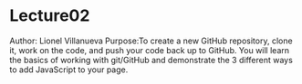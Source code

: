 # Lecture02
Author: Lionel Villanueva 
Purpose:To create a new GitHub repository, clone it, work on the code, and push your code back up to GitHub. You will learn the basics of working with git/GitHub and demonstrate the 3 different ways to add JavaScript to your page.